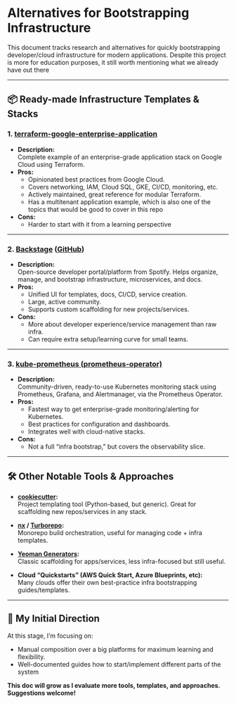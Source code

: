 # Alternatives for Bootstrapping Infrastructure

This document tracks research and alternatives for quickly bootstrapping developer/cloud infrastructure for modern applications. Despite this project is more for education purposes, it still worth mentioning what we already have out there

---

## 📦 Ready-made Infrastructure Templates & Stacks

### 1. [terraform-google-enterprise-application](https://github.com/GoogleCloudPlatform/terraform-google-enterprise-application)
- **Description:**  
  Complete example of an enterprise-grade application stack on Google Cloud using Terraform.
- **Pros:**
    - Opinionated best practices from Google Cloud.
    - Covers networking, IAM, Cloud SQL, GKE, CI/CD, monitoring, etc.
    - Actively maintained, great reference for modular Terraform.
    - Has a multitenant application example, which is also one of the topics that would be good to cover in this repo
- **Cons:**
    - Harder to start with it from a learning perspective

---

### 2. [Backstage](https://backstage.io/) ([GitHub](https://github.com/backstage/backstage))
- **Description:**  
  Open-source developer portal/platform from Spotify. Helps organize, manage, and bootstrap infrastructure, microservices, and docs.
- **Pros:**
    - Unified UI for templates, docs, CI/CD, service creation.
    - Large, active community.
    - Supports custom scaffolding for new projects/services.
- **Cons:**
    - More about developer experience/service management than raw infra.
    - Can require extra setup/learning curve for small teams.

---

### 3. [kube-prometheus (prometheus-operator)](https://github.com/prometheus-operator/kube-prometheus)
- **Description:**  
  Community-driven, ready-to-use Kubernetes monitoring stack using Prometheus, Grafana, and Alertmanager, via the Prometheus Operator.
- **Pros:**
    - Fastest way to get enterprise-grade monitoring/alerting for Kubernetes.
    - Best practices for configuration and dashboards.
    - Integrates well with cloud-native stacks.
- **Cons:**
    - Not a full “infra bootstrap,” but covers the observability slice.

---

## 🛠️ Other Notable Tools & Approaches

- **[cookiecutter](https://github.com/cookiecutter/cookiecutter):**  
  Project templating tool (Python-based, but generic). Great for scaffolding new repos/services in any stack.

- **[nx](https://nx.dev/) / [Turborepo](https://turbo.build/):**  
  Monorepo build orchestration, useful for managing code + infra templates.

- **[Yeoman Generators](https://yeoman.io/):**  
  Classic scaffolding for apps/services, less infra-focused but still useful.

- **Cloud “Quickstarts” (AWS Quick Start, Azure Blueprints, etc):**  
  Many clouds offer their own best-practice infra bootstrapping guides/templates.

---

## 🌱 My Initial Direction

At this stage, I’m focusing on:
- Manual composition over a big platforms for maximum learning and flexibility.
- Well-documented guides how to start/implement different parts of the system

**This doc will grow as I evaluate more tools, templates, and approaches. Suggestions welcome!**
